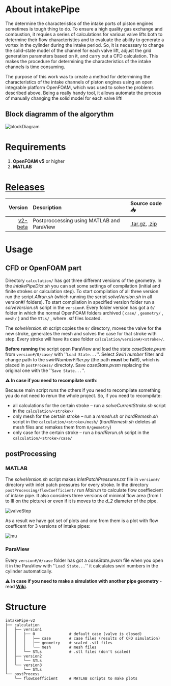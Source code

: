 # About intakePipe
The determine the characteristics of the intake ports of piston engines sometimes is tough thing to do. To ensure a high quality gas exchange and combustion, it requies a series of calculations for various valve lifts both to determine their flow characteristics and to evaluate the ability to generate a vortex in the cylinder during the intake period. So, it is necessary to change the solid-state model of the channel for each valve lift, adjust the grid generation parameters based on it, and carry out a CFD calculation. This makes the procedure for determining the characteristics of the intake channels is time consuming.

The purpose of this work was to create a method for determining the characteristics of the intake channels of piston engines using an open integrable platform OpenFOAM, which was used to solve the problems described above. Being a really handy tool, it allows automate the process of manually changing the solid model for each valve lift!

## Block diagramm of the algorythm
![blockDiagram](https://github.com/StasF1/intakePipe/wiki/images/blockDiagram.png)

# Requirements
1. **OpenFOAM v5** or higher 
2. **MATLAB**

# [Releases](https://github.com/StasF1/intakePipe/releases)
|Version|Description|Source code 📥|
|------:|:----------|:-------------|
[v2-beta](https://github.com/StasF1/intakePipe/tree/v2-beta)|Postproccessing using MATLAB and ParaView|[.tar.gz](https://github.com/StasF1/intakePipe/archive/v2-beta.tar.gz), [.zip](https://github.com/StasF1/intakePipe/archive/v2-beta.zip)|

# Usage
## CFD or OpenFOAM part
Directory `calculation/` has got three different versions of the geometry. In the *intakePipeDict.sh* you can set some settings of compilation (initial and finite strokes or calculation step). To start compilation of all three version run the script *Allrun.sh* (which running the script *solveVersion.sh* in all version#/ folders). To start compilation in specified version folder run a *solveVersion.sh* script in the `version#`. Every folder version has got a `0/` folder in which the normal OpenFOAM folders archived ( `case/` , `geometry/` , `mesh/` ) and the `STLs/` , where *.stl* files located.

The *solveVersion.sh* script copies the `0/` directory, moves the valve for the new stroke, generates the mesh and solves the case for that stroke with step. Every stroke will have its case folder `calculation/version#/<stroke>/`.

**Before running** the script open ParaView and load the state *caseState.pvsm* from `version#/0/case/` with ''`Load State...`''. Select *Swirl number* filter and change path to the *swirlNumberFilter.py* (the path **must** be **full**!), which is placed in `postProcess/` directoty. Save *caseState.pvsm* replacing the original one with the ''`Save State...`''.

**⚠ In case if you need to recompilate smth**:

Because main script runs the others if you need to recompilate something you do not need to rerun the whole project. So, if you need to recompilate:
- all calculations for the certain stroke – run a *solveCurrentStroke.sh* script in the `calculation/<stroke>/`
- only mesh for the certain stroke – run a *remesh.sh* or *hardRemesh.sh* script in the `calculation/<stroke>/mesh/` (_hardRemesh.sh_ deletes all mesh files and remakes them from `0/geometry`)
- only case for the certain stroke – run a *hardRerun.sh* script in the `calculation/<stroke>/case/`

## postProcessing
### MATLAB
The *solveVersion.sh* script makes *inletPatchPressures.txt* file  in `version#/` directory with inlet patch pressures for every stroke.
In the directory `postProcessing/flowCoefficient/` run *Main.m* to calculate flow coeffiecient of intake pipe. It also considers three versions of minimal flow area (from I to III on the picture) or even if it is moves to the *d_2* diameter of the pipe.

![valveStep](https://github.com/StasF1/intakePipe/wiki/images/valveStep.png)

As a result we have got set of plots and one from them is a plot with flow coefficent for 3 versions of intake pipes:

![mu](https://github.com/StasF1/intakePipe/wiki/images/mu.png)

### ParaView
Every `version#/#/case` folder has got a *caseState.pvsm* file when you open it in the ParaView with ''`Load State...`'' it calculates swirl numbers in the cylinder automatically.

⚠ **In case if you need to make a simulation with another pipe geometry** - read [**Wiki**](https://github.com/StasF1/intakePipe/wiki/Home).

# Structure
```gitignore
intakePipe-v2
├── calculation
│   ├── version1
│   │   ├── 0               # default case (valve is closed)
│   │   │   ├── case        # case files (results of CFD simulation)
│   │   │   ├── geometry    # scaled .stl files
│   │   │   └── mesh        # mesh files
│   │   └── STLs            # .stl files (don't scaled)
│   ├── version2
│   │   └── STLs
│   └── version3
│       └── STLs
└── postProcess
    └── flowCoefficient     # MATLAB scripts to make plots
```
